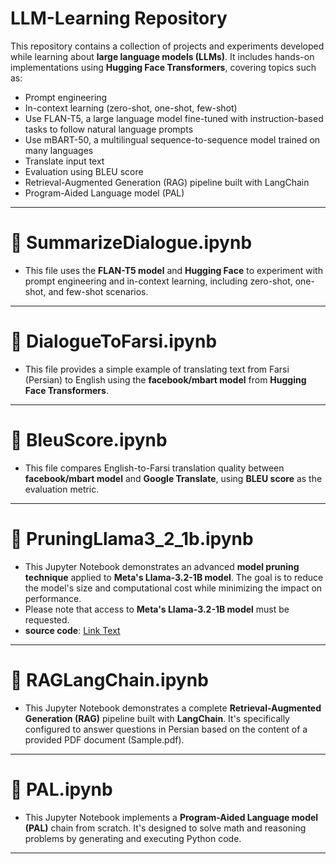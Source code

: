 # LLM-Learning Repository
This repository contains a collection of projects and experiments developed while learning about **large language models (LLMs)**. It includes hands-on implementations using **Hugging Face Transformers**, covering topics such as:
* Prompt engineering
* In-context learning (zero-shot, one-shot, few-shot)
* Use FLAN-T5, a large language model fine-tuned with instruction-based tasks to follow natural language prompts
* Use mBART-50, a multilingual sequence-to-sequence model trained on many languages
* Translate input text
* Evaluation using BLEU score
* Retrieval-Augmented Generation (RAG) pipeline built with LangChain
* Program-Aided Language model (PAL)

---

# 📝 SummarizeDialogue.ipynb
* This file uses the **FLAN-T5 model** and **Hugging Face** to experiment with prompt engineering and in-context learning, including zero-shot, one-shot, and few-shot scenarios.

---

# 📝 DialogueToFarsi.ipynb
* This file provides a simple example of translating text from Farsi (Persian) to English using the **facebook/mbart model** from **Hugging Face Transformers**.

---

# 📝 BleuScore.ipynb
* This file compares English-to-Farsi translation quality between **facebook/mbart model** and **Google Translate**, using **BLEU score** as the evaluation metric.

---

# 📝 PruningLlama3_2_1b.ipynb
* This Jupyter Notebook demonstrates an advanced **model pruning technique** applied to **Meta's Llama-3.2-1B model**. The goal is to reduce the model's size and computational cost while minimizing the impact on performance.
* Please note that access to **Meta's Llama-3.2-1B model** must be requested.
* **source code**: [Link Text](https://github.com/peremartra/Large-Language-Model-Notebooks-Course/tree/main)

---

# 📝 RAGLangChain.ipynb
* This Jupyter Notebook demonstrates a complete **Retrieval-Augmented Generation (RAG)** pipeline built with **LangChain**. It's specifically configured to answer questions in Persian based on the content of a provided PDF document (Sample.pdf).

---

# 📝 PAL.ipynb
* This Jupyter Notebook implements a **Program-Aided Language model (PAL)** chain from scratch. It's designed to solve math and reasoning problems by generating and executing Python code.

---

